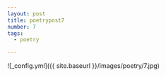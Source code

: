```yaml
---
layout: post
title: poetrypost7
number: 7
tags:
  - poetry

---
```




![_config.yml]({{ site.baseurl }}/images/poetry/7.jpg)

